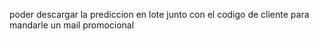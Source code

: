 poder descargar la prediccion en lote junto con el codigo de cliente para mandarle un mail promocional
